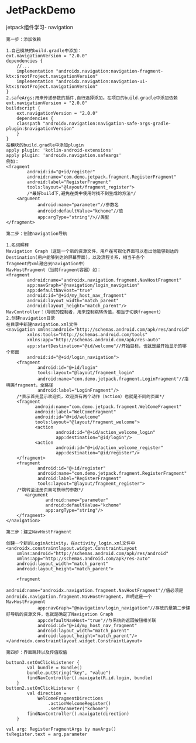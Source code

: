 # JetPackDemo
jetpack组件学习- navigation
         
    第一步：添加依赖
    
    1.自己模块的build.gradle中添加：
    ext.navigationVersion = "2.0.0"
    dependencies {
        //... 
        implementation "androidx.navigation:navigation-fragment-ktx:$rootProject.navigationVersion"
        implementation "androidx.navigation:navigation-ui-ktx:$rootProject.navigationVersion"
    }
    2.safeArgs:用来传递参数的插件,自行选择添加。在项目的build.gradle中添加依赖
    ext.navigationVersion = "2.0.0"
    buildscript {
        ext.navigationVersion = "2.0.0"
        dependencies {
        classpath "androidx.navigation:navigation-safe-args-gradle-plugin:$navigationVersion"
        }
    }
    在模块的build.gradle中添加plugin
    apply plugin: 'kotlin-android-extensions'
    apply plugin: 'androidx.navigation.safeargs'
    例如：
    <fragment
            android:id="@+id/register"
            android:name="com.demo.jetpack.fragment.RegisterFragment"
            android:label="RegisterFragment"
            tools:layout="@layout/fragment_register">
            /*最好build下,避免在类中使用时找不到生成的方法*/
        <argument
                android:name="parameter"//参数名
                android:defaultValue="kchome"//值
                app:argType="string"/>//类型
    </fragment>
 
    第二步：创建navigation导航
    
    1.名词解释
    Navigation Graph（这是一个新的资源文件，用户在可视化界面可以看出他能够到达的Destination(用户能够到达的屏幕界面)，以及流程关系，相当于各个
    fragment的xml融合到navigation中）
    NavHostFragment（当前fragment容器）如：
    <fragment
            android:name="androidx.navigation.fragment.NavHostFragment"
            app:navGraph="@navigation/login_navigation"
            app:defaultNavHost="true"
            android:id="@+id/my_host_nav_fragment"
            android:layout_width="match_parent"
            android:layout_height="match_parent"/>
    NavController：（导航的控制者，用来控制跳转传值，相当于切换fragment）
    2.创建navigation目录
    在目录中新建navigation.xml文件
    <navigation xmlns:android="http://schemas.android.com/apk/res/android"
            xmlns:tools="http://schemas.android.com/tools"
            xmlns:app="http://schemas.android.com/apk/res-auto"
            app:startDestination="@id/welcome"//开始目标，也就是最开始显示的哪个页面
            android:id="@+id/login_navigation">
        <fragment
                android:id="@+id/login"
                tools:layout="@layout/fragment_login"
                android:name="com.demo.jetpack.fragment.LoginFragment"//指明类fragment，全路径
                android:label="LoginFragment"/>
        /*表示首先显示欢迎页，欢迎页有两个动作（action）也就是不同的页面*/
        <fragment
               android:name="com.demo.jetpack.fragment.WelComeFragment"
               android:label="WelComeFragment"
               android:id="@+id/welcome"
               tools:layout="@layout/fragment_welcome">
               <action
                       android:id="@+id/action_welcome_login"
                       app:destination="@id/login"/>
               <action
                       android:id="@+id/action_welcome_register"
                       app:destination="@id/register"/>
        </fragment>
        <fragment
                android:id="@+id/register"
                android:name="com.demo.jetpack.fragment.RegisterFragment"
                android:label="RegisterFragment"
                tools:layout="@layout/fragment_register">
        /*跳转至注册页面可携带的参数*/
           <argument
                   android:name="parameter"
                   android:defaultValue="kchome"
                   app:argType="string"/>
        </fragment>
    </navigation>

    第三步：建立NavHostFragment
    
    创建一个新的LoginActivity，在activity_login.xml文件中
    <androidx.constraintlayout.widget.ConstraintLayout
        xmlns:android="http://schemas.android.com/apk/res/android"
        xmlns:app="http://schemas.android.com/apk/res-auto"
        android:layout_width="match_parent"
        android:layout_height="match_parent">

        <fragment
                android:name="androidx.navigation.fragment.NavHostFragment"//值必须是androidx.navigation.fragment.NavHostFragment，声明这是一个NavHostFragment
                app:navGraph="@navigation/login_navigation"//存放的是第二步建好导航的资源文件，也就是确定了Navigation Graph
                app:defaultNavHost="true"//与系统的返回按钮相关联
                android:id="@+id/my_host_nav_fragment"
                android:layout_width="match_parent"
                android:layout_height="match_parent"/>
    </androidx.constraintlayout.widget.ConstraintLayout>
    
    第四步：界面跳转以及传值取值
    
    button3.setOnClickListener {
            val bundle = Bundle()
            bundle.putString("key", "value")
            findNavController().navigate(R.id.login, bundle)
        }
    button2.setOnClickListener {
            val direction =
                WelComeFragmentDirections
                    .actionWelcomeRegister()
                    .setParameter("kchome")
            findNavController().navigate(direction)
        }
        
    val arg: RegisterFragmentArgs by navArgs()
    tvRegister.text = arg.parameter
         
